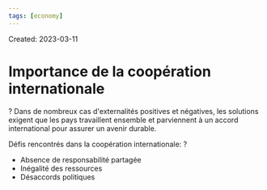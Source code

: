 ```yaml
---
tags: [economy] 
---
```

Created: 2023-03-11

# Importance de la coopération internationale
?
Dans de nombreux cas d'externalités positives et négatives, les solutions exigent que les pays travaillent ensemble et parviennent à un accord international pour assurer un avenir durable.
<!--SR:!2023-03-24,10,250-->


Défis rencontrés dans la coopération internationale:
?
- Absence de responsabilité partagée
- Inégalité des ressources
- Désaccords politiques
<!--SR:!2023-03-16,1,210-->